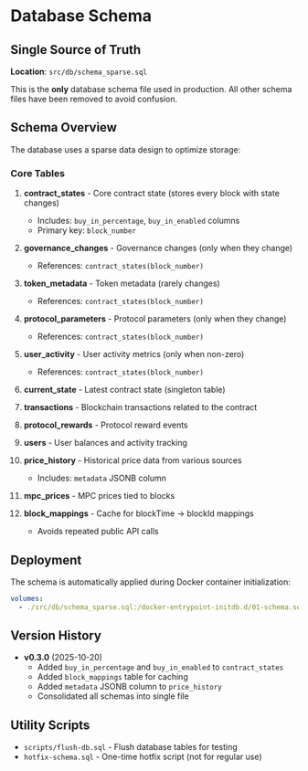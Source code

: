 # Database Schema

## Single Source of Truth

**Location**: `src/db/schema_sparse.sql`

This is the **only** database schema file used in production. All other schema files have been removed to avoid confusion.

## Schema Overview

The database uses a sparse data design to optimize storage:

### Core Tables

1. **contract_states** - Core contract state (stores every block with state changes)
   - Includes: `buy_in_percentage`, `buy_in_enabled` columns
   - Primary key: `block_number`

2. **governance_changes** - Governance changes (only when they change)
   - References: `contract_states(block_number)`

3. **token_metadata** - Token metadata (rarely changes)
   - References: `contract_states(block_number)`

4. **protocol_parameters** - Protocol parameters (only when they change)
   - References: `contract_states(block_number)`

5. **user_activity** - User activity metrics (only when non-zero)
   - References: `contract_states(block_number)`

6. **current_state** - Latest contract state (singleton table)

7. **transactions** - Blockchain transactions related to the contract

8. **protocol_rewards** - Protocol reward events

9. **users** - User balances and activity tracking

10. **price_history** - Historical price data from various sources
    - Includes: `metadata` JSONB column

11. **mpc_prices** - MPC prices tied to blocks

12. **block_mappings** - Cache for blockTime → blockId mappings
    - Avoids repeated public API calls

## Deployment

The schema is automatically applied during Docker container initialization:

```yaml
volumes:
  - ./src/db/schema_sparse.sql:/docker-entrypoint-initdb.d/01-schema.sql:ro
```

## Version History

- **v0.3.0** (2025-10-20)
  - Added `buy_in_percentage` and `buy_in_enabled` to `contract_states`
  - Added `block_mappings` table for caching
  - Added `metadata` JSONB column to `price_history`
  - Consolidated all schemas into single file

## Utility Scripts

- `scripts/flush-db.sql` - Flush database tables for testing
- `hotfix-schema.sql` - One-time hotfix script (not for regular use)
